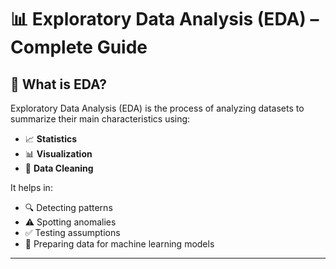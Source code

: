 # 📊 Exploratory Data Analysis (EDA) – Complete Guide  

## 📖 What is EDA?  
Exploratory Data Analysis (EDA) is the process of analyzing datasets to summarize their main characteristics using:  

- 📈 **Statistics**  
- 📊 **Visualization**  
- 🧹 **Data Cleaning**  

It helps in:  
- 🔍 Detecting patterns  
- ⚠️ Spotting anomalies  
- ✅ Testing assumptions  
- 🤖 Preparing data for machine learning models  

---
